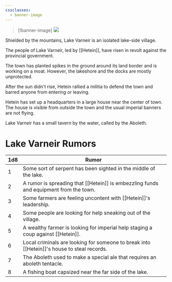 ```yaml
---
cssclasses:
  - banner-image
---
```

> [!banner-image] <img src="https://www.artofmtg.com/wp-content/uploads/2021/01/Rimewood-Falls-Kaldheim-MtG-Art-1024x752.jpg">

Shielded by the mountains, Lake Varneir is an isolated lake-side village.

The people of Lake Varneir, led by [[Hetein]], have risen in revolt against the provincial government.

The town has planted spikes in the ground around its land border and is working on a moat. However, the lakeshore and the docks are mostly unprotected.

After the sun didn't rise, Hetein rallied a militia to defend the town and barred anyone from entering or leaving.

Hetein has set up a headquarters in a large house near the center of town. The house is visible from outside the town and the usual imperial banners are not flying.

Lake Varneir has a small tavern by the water, called by the Aboleth.

# Lake Varneir Rumors
| 1d8 | Rumor |
| ---- | ---- |
| 1 | Some sort of serpent has been sighted in the middle of the lake. |
| 2 | A rumor is spreading that [[Hetein]] is embezzling funds and equipment from the town. |
| 3 | Some farmers are feeling uncontent with [[Hetein]]'s leadership. |
| 4 | Some people are looking for help sneaking out of the village. |
| 5 | A wealthy farmer is looking for imperial help staging a coup against [[Hetein]]. |
| 6 | Local criminals are looking for someone to break into [[Hetein]]'s house to steal records. |
| 7 | The Aboleth used to make a special ale that requires an aboleth tentacle. |
| 8 | A fishing boat capsized near the far side of the lake. |
